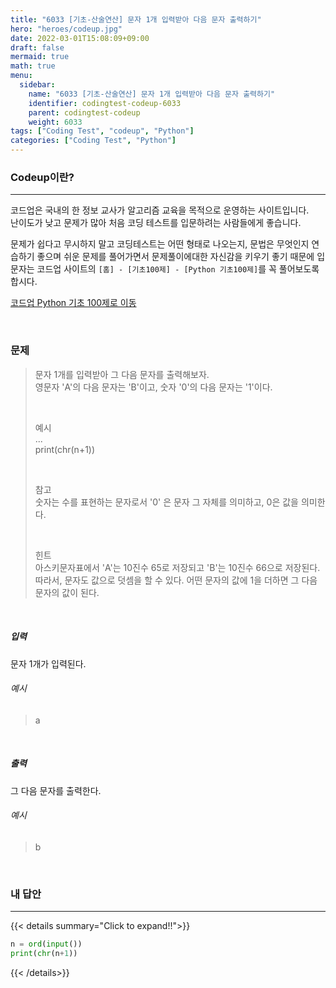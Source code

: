 ```yaml
---
title: "6033 [기초-산술연산] 문자 1개 입력받아 다음 문자 출력하기"
hero: "heroes/codeup.jpg"
date: 2022-03-01T15:08:09+09:00
draft: false
mermaid: true
math: true
menu:
  sidebar:
    name: "6033 [기초-산술연산] 문자 1개 입력받아 다음 문자 출력하기"
    identifier: codingtest-codeup-6033
    parent: codingtest-codeup
    weight: 6033
tags: ["Coding Test", "codeup", "Python"]
categories: ["Coding Test", "Python"]
---
```


### Codeup이란?
---
코드업은 국내의 한 정보 교사가 알고리즘 교육을 목적으로 운영하는 사이트입니다.\
난이도가 낮고 문제가 많아 처음 코딩 테스트를 입문하려는 사람들에게 좋습니다.

문제가 쉽다고 무시하지 말고 코딩테스트는 어떤 형태로 나오는지, 문법은 무엇인지 연습하기 좋으며 쉬운 문제를 풀어가면서 문제풀이에대한 자신감을 키우기 좋기 때문에 입문자는 코드업 사이트의 `[홈] - [기초100제] - [Python 기초100제]`를 꼭 풀어보도록 합시다.

[코드업 Python 기초 100제로 이동](https://codeup.kr/problemsetsol.php?psid=33)


&nbsp;

### 문제
> 문자 1개를 입력받아 그 다음 문자를 출력해보자.\
> 영문자 'A'의 다음 문자는 'B'이고, 숫자 '0'의 다음 문자는 '1'이다.
> 
> &nbsp;
> 
> 예시\
> ...\
> print(chr(n+1))
> 
> &nbsp;
> 
> 참고\
> 숫자는 수를 표현하는 문자로서 '0' 은 문자 그 자체를 의미하고, 0은 값을 의미한다.
> 
> &nbsp;
> 
> 힌트\
> 아스키문자표에서 'A'는 10진수 65로 저장되고 'B'는 10진수 66으로 저장된다.\
> 따라서, 문자도 값으로 덧셈을 할 수 있다. 어떤 문자의 값에 1을 더하면 그 다음 문자의 값이 된다.


&nbsp;

##### 입력
문자 1개가 입력된다.
###### 예시
> a

&nbsp;

##### 출력
그 다음 문자를 출력한다.
###### 예시
> b

&nbsp;

### 내 답안
---
{{< details summary="Click to expand!!">}}
```python
n = ord(input())
print(chr(n+1))
```
{{< /details>}}